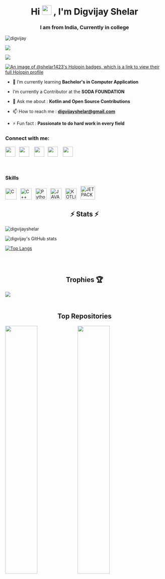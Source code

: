 <h1 align="center">Hi <img src="https://raw.githubusercontent.com/aemmadi/aemmadi/master/wave.gif" width="30px">
, I'm Digvijay Shelar</h1>
<h3 align="center">I am from India, Currently in college</h3>

<p align="left"> <img src="https://komarev.com/ghpvc/?username=shelar1423&label=Profile%20views&color=0e75b6&style=flat" alt="digvijay" /></p>
<a href="https://www.github.com/shelar1423" target="_blank" rel="noreferrer"><img
src="https://img.shields.io/github/followers/shelar1423?logo=github&style=for-the-badge&color=22c55e&labelColor=1c1917" /></a>
 </p>
<a href="https://twitter.com/_DevShelar_" target="_blank" rel="noreferrer"><img src="https://img.shields.io/twitter/follow/_DevShelar_?color=#fff">
</a>
</br>

[![An image of @shelar1423's Holopin badges, which is a link to view their full Holopin profile](https://holopin.me/shelar1423)](https://holopin.io/@shelar1423)

- 🌱 I’m currently learning **Bachelor's in Computer Application**

-  I’m currently a Contributor at the **SODA FOUNDATION**

- 💬 Ask me about : **Kotlin and Open Source Contributions**

- 📫 How to reach me : **digvijayshelar@gmail.com**

- ⚡ Fun fact : **Passionate to do hard work in every field**

<h3 align="left">Connect with me:</h3>
<p align="left"> <a href="https://discord.com/users/Ripper#3104" target="_blank" rel="noreferrer"><img src="https://raw.githubusercontent.com/danielcranney/readme-generator/main/public/icons/socials/discord.svg" width="32" height="32" /></a>&nbsp;&nbsp;
    <a  href="https://www.github.com/shelar1423" target="_blank" rel="noreferrer"><img src="https://raw.githubusercontent.com/danielcranney/readme-generator/main/public/icons/socials/github-dark.svg" width="32" height="32" /></a> &nbsp;&nbsp;
    <a href="http://www.instagram.com/__stuxnet__" target="_blank" rel="noreferrer"><img src="https://raw.githubusercontent.com/danielcranney/readme-generator/main/public/icons/socials/instagram.svg" width="32" height="32" /></a>&nbsp;&nbsp;
    <a href="https://www.linkedin.com/in/digvijay-shelar-725111234/" target="_blank" rel="noreferrer"><img src="https://raw.githubusercontent.com/danielcranney/readme-generator/main/public/icons/socials/linkedin.svg" width="32" height="32" /></a> &nbsp;&nbsp;
    <a href="https://twitter.com/ShelarDigvijay" target="_blank" rel="noreferrer"><img src="https://raw.githubusercontent.com/danielcranney/readme-generator/main/public/icons/socials/twitter.svg" width="32" height="32" /></a></p>&nbsp;&nbsp;



### Skills

<p align="left">
<a href="https://docs.microsoft.com/en-us/cpp/?view=msvc-170" target="_blank" rel="noreferrer"><img src="https://raw.githubusercontent.com/danielcranney/readme-generator/main/public/icons/skills/c-colored.svg" width="36" height="36" alt="C" /></a>&nbsp;&nbsp;
<a href="https://docs.microsoft.com/en-us/cpp/?view=msvc-170" target="_blank" rel="noreferrer"><img src="https://raw.githubusercontent.com/danielcranney/readme-generator/main/public/icons/skills/cplusplus-colored.svg" width="36" height="36" alt="C++" /></a>&nbsp;&nbsp;
<a href="https://www.python.org/" target="_blank" rel="noreferrer"><img src="https://raw.githubusercontent.com/danielcranney/readme-generator/main/public/icons/skills/python-colored.svg" width="36" height="36" alt="Python" /></a>&nbsp;&nbsp;
 <a href="https://www.java.com/en/" target="_blank" rel="noreferrer"><img src="https://img.icons8.com/nolan/2x/java-coffee-cup-logo.png" width="36" height="36" alt="JAVA" /></a>&nbsp;&nbsp;
<a href="https://kotlinlang.org/docs/android-overview.html" target="_blank" rel="noreferrer"><img src="https://upload.wikimedia.org/wikipedia/commons/0/06/Kotlin_Icon.svg" width="36" height="36" alt="KOTLIN" /></a>&nbsp;&nbsp;
 <a href="https://developer.android.com/jetpack/compose?gclid=Cj0KCQiAnNacBhDvARIsABnDa6-YWd-oKmfSjycsc2UFGa24WZz7WKlu4b7l1FBqw66qyyj4gHzgUFIaAjSPEALw_wcB&gclsrc=aw.ds" target="_blank" rel="noreferrer"><img src="https://res.cloudinary.com/startup-grind/image/upload/c_fill,dpr_2.0,f_auto,g_center,h_1080,q_100,w_1080/v1/gcs/platform-data-goog/events/jetpack%20compose%20icon_RGB_plsZ8Ns.png" width="46" height="43" alt="JETPACK" /></a>
 
</p>

<h2 align="center">⚡ Stats ⚡</h2>
<p><img src="https://github-readme-streak-stats.herokuapp.com/?user=shelar1423&theme=monokai" alt="digvijayshelar" /></p>

![digvijay's GitHub stats](https://github-readme-stats.vercel.app/api?username=shelar1423&show_icons=true&theme=monokai)

[![Top Langs](https://github-readme-stats.vercel.app/api/top-langs/?username=shelar1423&layout=compact&theme=monokai)](https://github.com/anuraghazra/github-readme-stats)

&nbsp;&nbsp;
<br /><br />

<h2 align="center">Trophies 🏆</h2>
<img alig src="https://github-profile-trophy.vercel.app/?username=shelar1423&theme=monokai" />
&nbsp;&nbsp;
&nbsp;&nbsp;
<br /><br />

<h2 align="center">Top Repositories</h2>

<div width="100%" align="center"><a href="https://github.com/shelar1423/EARTH-3050" align="left"><img align="left" width="45%" src="https://github-readme-stats.vercel.app/api/pin/?username=shelar1423&repo=EARTH-3050&title_color=ec4899&text_color=ffffff&icon_color=f97316&bg_color=1c1917&hide_border=true&locale=en" /></a>
<div width="100%" align="center"><a href="https://github.com/shelar1423/bhavans3.0" align="left"><img align="left" width="45%" src="https://github-readme-stats.vercel.app/api/pin/?username=shelar1423&repo=bhavans3.0&title_color=ec4899&text_color=ffffff&icon_color=f97316&bg_color=1c1917&hide_border=true&locale=en" /></a></div><br /><br /><br /><br /><br /><br /><br />


